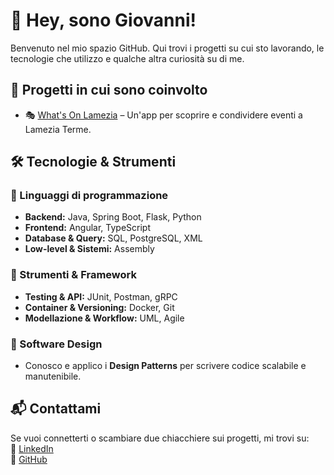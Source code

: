 # 👋 Hey, sono Giovanni!  

Benvenuto nel mio spazio GitHub. Qui trovi i progetti su cui sto lavorando, le tecnologie che utilizzo e qualche altra curiosità su di me.  

## 🚀 Progetti in cui sono coinvolto  
- 🎭 [What's On Lamezia](https://github.com/Ferro-coding/what-s-On-Lamezia) – Un'app per scoprire e condividere eventi a Lamezia Terme.  

## 🛠 Tecnologie & Strumenti  
### **🔹 Linguaggi di programmazione**  
- **Backend:** Java, Spring Boot, Flask, Python  
- **Frontend:** Angular, TypeScript  
- **Database & Query:** SQL, PostgreSQL, XML  
- **Low-level & Sistemi:** Assembly  

### **🔹 Strumenti & Framework**  
- **Testing & API:** JUnit, Postman, gRPC  
- **Container & Versioning:** Docker, Git  
- **Modellazione & Workflow:** UML, Agile  

### **🔹 Software Design**  
- Conosco e applico i **Design Patterns** per scrivere codice scalabile e manutenibile.  

## 📬 Contattami  
Se vuoi connetterti o scambiare due chiacchiere sui progetti, mi trovi su:  
🔗 [LinkedIn](www.linkedin.com/in/giovanni-c-85a391290)  
🐙 [GitHub](https://github.com/giovanniCRS)  
